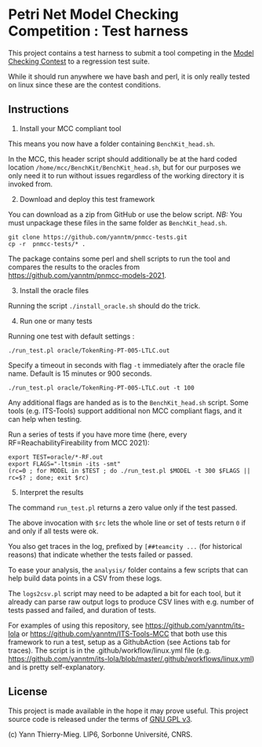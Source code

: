 # Petri Net Model Checking Competition : Test harness

This project contains a test harness to submit a tool competing in the [Model Checking Contest](https://mcc.lip6.fr) to a regression test suite.

While it should run anywhere we have bash and perl, it is only really tested on linux since these are the contest conditions.

## Instructions

1. Install your MCC compliant tool

This means you now have a folder containing `BenchKit_head.sh`. 

In the MCC, this header script should additionally be at the hard coded location `/home/mcc/BenchKit/BenchKit_head.sh`,
 but for our purposes we only need it to run without issues regardless of the working directory it is invoked from.

2. Download and deploy this test framework 

You can download as a zip from GitHub or use the below script.
*NB:* You must unpackage these files in the same folder as `BenchKit_head.sh`.

```
git clone https://github.com/yanntm/pnmcc-tests.git
cp -r  pnmcc-tests/* .
```

The package contains some perl and shell scripts to run the tool and compares the results to the oracles from https://github.com/yanntm/pnmcc-models-2021.

3. Install the oracle files

Running the script `./install_oracle.sh` should do the trick.

4. Run one or many tests

Running one test with default settings :
```
./run_test.pl oracle/TokenRing-PT-005-LTLC.out
```

Specify a timeout in seconds with flag `-t` immediately after the oracle file name. Default is 15 minutes or 900 seconds.
``` 
./run_test.pl oracle/TokenRing-PT-005-LTLC.out -t 100
```

Any additional flags are handed as is to the `BenchKit_head.sh` script. Some tools (e.g. ITS-Tools) support
additional non MCC compliant flags, and it can help when testing.

Run a series of tests if you have more time (here, every RF=ReachabilityFireability from MCC 2021):

```
export TEST=oracle/*-RF.out
export FLAGS="-ltsmin -its -smt"
(rc=0 ; for MODEL in $TEST ; do ./run_test.pl $MODEL -t 300 $FLAGS || rc=$? ; done; exit $rc)
```

5. Interpret the results

The command `run_test.pl` returns a zero value only if the test passed. 

The above invocation with `$rc` lets the whole line or set of tests return `0` if and only if all tests were ok. 

You also get traces in the log, prefixed by `[##teamcity ...` (for historical reasons) that indicate whether the tests failed or passed.

To ease your analysis, the `analysis/` folder contains a few scripts that can help build data points in a CSV from these logs. 

The `logs2csv.pl` script may need to be adapted a bit for each tool, but it already can parse raw output logs to produce CSV lines with e.g. number of tests passed and failed, and duration of tests.

For examples of using this repository, see https://github.com/yanntm/its-lola or https://github.com/yanntm/ITS-Tools-MCC that both use this framework to run a test, setup as a GithubAction (see Actions tab for traces). The script is in the .github/workflow/linux.yml file (e.g. https://github.com/yanntm/its-lola/blob/master/.github/workflows/linux.yml) and is pretty self-explanatory.


## License

This project is made available in the hope it may prove useful. 
This project source code is released under the terms of [GNU GPL v3](https://www.gnu.org/licenses/gpl-3.0.html).

(c) Yann Thierry-Mieg. LIP6, Sorbonne Université, CNRS.
